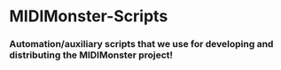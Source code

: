 # MIDIMonster-Scripts
###  Automation/auxiliary scripts that we use for developing and distributing the MIDIMonster project! 